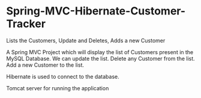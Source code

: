 # Spring-MVC-Hibernate-Customer-Tracker
Lists the Customers, Update and Deletes, Adds a new Customer

A Spring MVC Project which will display the list of Customers present in the MySQL Database.
We can update the list.
Delete any Customer from the list.
Add a new Customer to the list.



Hibernate is used to connect to the database.

Tomcat server for running the application

